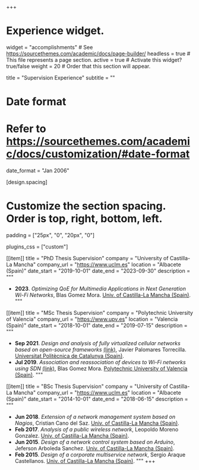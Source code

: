 +++
# Experience widget.
widget = "accomplishments"  # See https://sourcethemes.com/academic/docs/page-builder/
headless = true  # This file represents a page section.
active = true  # Activate this widget? true/false
weight = 20  # Order that this section will appear.

title = "Supervision Experience"
subtitle = ""

# Date format
#   Refer to https://sourcethemes.com/academic/docs/customization/#date-format
date_format = "Jan 2006"

[design.spacing]
  # Customize the section spacing. Order is top, right, bottom, left.
  padding = ["25px", "0", "20px", "0"]

plugins_css = ["custom"]

[[item]]
  title = "PhD Thesis Supervision"
  company = "University of Castilla-La Mancha"
  company_url = "https://www.uclm.es"
  location = "Albacete (Spain)"
  date_start = "2019-10-01"
  date_end = "2023-09-30"
  description = """ 
  * **2023**. _Optimizing QoE for Multimedia Applications in Next Generation Wi-Fi Networks_, Blas Gomez Mora. <a href="https://www.uclm.es/" target="_blank">Univ. of Castilla-La Mancha (Spain)</a>.
  """

[[item]]
  title = "MSc Thesis Supervision"
  company = "Polytechnic University of Valencia"
  company_url = "https://www.upv.es"
  location = "Valencia (Spain)"
  date_start = "2018-10-01"
  date_end = "2019-07-15"
  description = """
   * **Sep 2021**. _Design and analysis of fully virtualized cellular networks based on open-source frameworks_ <a href="https://mitra.upc.es/SIA/PFC_PUBLICA.DADES_PFC?w_codipfc=10218" target="_blank">(link)</a>, Javier Palomares Torrecilla. <a href="https://www.upc.edu/en?set_language=en" target="_blank">Universitat Politècnica de Catalunya (Spain)</a>.
  * **Jul 2019**. _Association and reassociation of devices to Wi-Fi networks using SDN_ <a href="http://hdl.handle.net/10251/124494" target="_blank">(link)</a>, Blas Gomez Mora. <a href="https://www.upv.es" target="_blank">Polytechnic University of Valencia (Spain)</a>.
  """

[[item]]
  title = "BSc Thesis Supervision"
  company = "University of Castilla-La Mancha"
  company_url = "https://www.uclm.es"
  location = "Albacete (Spain)"
  date_start = "2014-10-01"
  date_end = "2018-06-15"
  description = """

   * **Jun 2018**. _Extension of a network management system based on Nagios_, Cristian Cano del Saz. <a href="https://www.uclm.es/" target="_blank">Univ. of Castilla-La Mancha (Spain)</a>.
   * **Feb 2017**. _Analysis of a public wireless network_, Leopoldo Moreno Gonzalez. <a href="https://www.uclm.es/" target="_blank">Univ. of Castilla-La Mancha (Spain)</a>.
   * **Jun 2015**. _Design of a network control system based on Arduino_, Jeferson Arboleda Sanchez. <a href="https://www.uclm.es/" target="_blank">Univ. of Castilla-La Mancha (Spain)</a>.
   * **Feb 2015**. _Design of a corporate multiservice network_, Sergio Araque Castellanos. <a href="https://www.uclm.es/" target="_blank">Univ. of Castilla-La Mancha (Spain)</a>.
"""
+++
